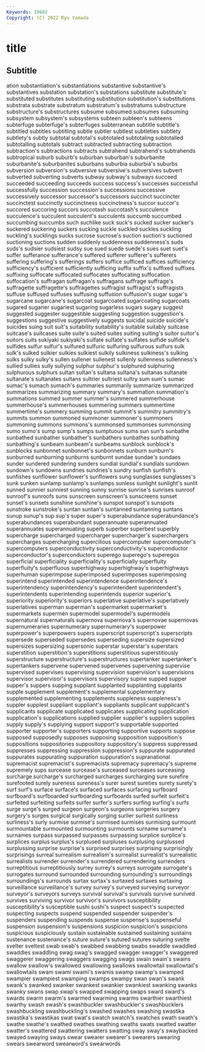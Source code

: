 ```yaml
---
Keywords: 19682
Copyright: (C) 2022 Ryu Yamada
---
```



# title

## Subtitle
ation substantiation's substantiations substantive substantive's substantives substation substation's substations substitute
substitute's substituted substitutes substituting substitution substitution's substitutions substrata substrate substratum
substratum's substratums substructure substructure's substructures subsume subsumed subsumes subsuming subsystem
subsystem's subsystems subteen subteen's subteens subterfuge subterfuge's subterfuges subterranean subtitle
subtitle's subtitled subtitles subtitling subtle subtler subtlest subtleties subtlety subtlety's
subtly subtotal subtotal's subtotaled subtotaling subtotalled subtotalling subtotals subtract subtracted
subtracting subtraction subtraction's subtractions subtracts subtrahend subtrahend's subtrahends subtropical suburb
suburb's suburban suburban's suburbanite suburbanite's suburbanites suburbans suburbia suburbia's suburbs
subversion subversion's subversive subversive's subversives subvert subverted subverting subverts subway
subway's subways succeed succeeded succeeding succeeds success success's successes successful
successfully succession succession's successions successive successively successor successor's successors succinct
succincter succinctest succinctly succinctness succinctness's succor succor's succored succoring succors
succotash succotash's succulence succulence's succulent succulent's succulents succumb succumbed succumbing
succumbs such suchlike suck suck's sucked sucker sucker's suckered suckering
suckers sucking suckle suckled suckles suckling suckling's sucklings sucks sucrose
sucrose's suction suction's suctioned suctioning suctions sudden suddenly suddenness suddenness's
suds suds's sudsier sudsiest sudsy sue sued suede suede's sues
suet suet's suffer sufferance sufferance's suffered sufferer sufferer's sufferers suffering
suffering's sufferings suffers suffice sufficed suffices sufficiency sufficiency's sufficient sufficiently
sufficing suffix suffix's suffixed suffixes suffixing suffocate suffocated suffocates suffocating
suffocation suffocation's suffragan suffragan's suffragans suffrage suffrage's suffragette suffragette's suffragettes
suffragist suffragist's suffragists suffuse suffused suffuses suffusing suffusion suffusion's sugar
sugar's sugarcane sugarcane's sugarcoat sugarcoated sugarcoating sugarcoats sugared sugarier sugariest
sugaring sugarless sugars sugary suggest suggested suggester suggestible suggesting suggestion
suggestion's suggestions suggestive suggestively suggests suicidal suicide suicide's suicides suing
suit suit's suitability suitability's suitable suitably suitcase suitcase's suitcases suite
suite's suited suites suiting suiting's suitor suitor's suitors suits sukiyaki
sukiyaki's sulfate sulfate's sulfates sulfide sulfide's sulfides sulfur sulfur's sulfured
sulfuric sulfuring sulfurous sulfurs sulk sulk's sulked sulkier sulkies sulkiest
sulkily sulkiness sulkiness's sulking sulks sulky sulky's sullen sullener sullenest
sullenly sullenness sullenness's sullied sullies sully sullying sulphur sulphur's sulphured
sulphuring sulphurous sulphurs sultan sultan's sultana sultana's sultanas sultanate sultanate's
sultanates sultans sultrier sultriest sultry sum sum's sumac sumac's sumach
sumach's summaries summarily summarize summarized summarizes summarizing summary summary's summation
summation's summations summed summer summer's summered summerhouse summerhouse's summerhouses summering
summers summertime summertime's summery summing summit summit's summitry summitry's summits
summon summoned summoner summoner's summoners summoning summons summons's summonsed summonses
summonsing sumo sumo's sump sump's sumps sumptuous sums sun sun's
sunbathe sunbathed sunbather sunbather's sunbathers sunbathes sunbathing sunbathing's sunbeam sunbeam's
sunbeams sunblock sunblock's sunblocks sunbonnet sunbonnet's sunbonnets sunburn sunburn's sunburned
sunburning sunburns sunburnt sundae sundae's sundaes sunder sundered sundering sunders
sundial sundial's sundials sundown sundown's sundowns sundries sundries's sundry sunfish
sunfish's sunfishes sunflower sunflower's sunflowers sung sunglasses sunglasses's sunk sunken
sunlamp sunlamp's sunlamps sunless sunlight sunlight's sunlit sunned sunnier sunniest
sunning sunny sunrise sunrise's sunrises sunroof sunroof's sunroofs suns sunscreen
sunscreen's sunscreens sunset sunset's sunsets sunshine sunshine's sunspot sunspot's sunspots
sunstroke sunstroke's suntan suntan's suntanned suntanning suntans sunup sunup's sup
sup's super super's superabundance superabundance's superabundances superabundant superannuate superannuated superannuates
superannuating superb superber superbest superbly supercharge supercharged supercharger supercharger's superchargers
supercharges supercharging supercilious supercomputer supercomputer's supercomputers superconductivity superconductivity's superconductor superconductor's
superconductors superego superego's superegos superficial superficiality superficiality's superficially superfluity superfluity's
superfluous superhighway superhighway's superhighways superhuman superimpose superimposed superimposes superimposing superintend
superintended superintendence superintendence's superintendency superintendency's superintendent superintendent's superintendents superintending superintends
superior superior's superiority superiority's superiors superlative superlative's superlatively superlatives superman
superman's supermarket supermarket's supermarkets supermen supermodel supermodel's supermodels supernatural supernaturals
supernova supernova's supernovae supernovas supernumeraries supernumerary supernumerary's superpower superpower's superpowers
supers superscript superscript's superscripts supersede superseded supersedes superseding supersize supersized
supersizes supersizing supersonic superstar superstar's superstars superstition superstition's superstitions superstitious
superstitiously superstructure superstructure's superstructures supertanker supertanker's supertankers supervene supervened supervenes
supervening supervise supervised supervises supervising supervision supervision's supervisions supervisor supervisor's
supervisors supervisory supine supped supper supper's suppers supping supplant supplanted
supplanting supplants supple supplement supplement's supplemental supplementary supplemented supplementing supplements
suppleness suppleness's suppler supplest suppliant suppliant's suppliants supplicant supplicant's supplicants
supplicate supplicated supplicates supplicating supplication supplication's supplications supplied supplier supplier's
suppliers supplies supply supply's supplying support support's supportable supported supporter
supporter's supporters supporting supportive supports suppose supposed supposedly supposes supposing
supposition supposition's suppositions suppositories suppository suppository's suppress suppressed suppresses suppressing
suppression suppression's suppurate suppurated suppurates suppurating suppuration suppuration's supranational supremacist
supremacist's supremacists supremacy supremacy's supreme supremely sups surcease surcease's surceased
surceases surceasing surcharge surcharge's surcharged surcharges surcharging sure surefire surefooted
surely sureness sureness's surer surest sureties surety surety's surf surf's
surface surface's surfaced surfaces surfacing surfboard surfboard's surfboarded surfboarding surfboards
surfed surfeit surfeit's surfeited surfeiting surfeits surfer surfer's surfers surfing
surfing's surfs surge surge's surged surgeon surgeon's surgeons surgeries surgery
surgery's surges surgical surgically surging surlier surliest surliness surliness's surly
surmise surmise's surmised surmises surmising surmount surmountable surmounted surmounting surmounts
surname surname's surnames surpass surpassed surpasses surpassing surplice surplice's surplices
surplus surplus's surplused surpluses surplusing surplussed surplussing surprise surprise's surprised
surprises surprising surprisingly surprisings surreal surrealism surrealism's surrealist surrealist's surrealistic
surrealists surrender surrender's surrendered surrendering surrenders surreptitious surreptitiously surrey surrey's
surreys surrogate surrogate's surrogates surround surrounded surrounding surrounding's surroundings surroundings's
surrounds surtax surtax's surtaxed surtaxes surtaxing surveillance surveillance's survey survey's
surveyed surveying surveyor surveyor's surveyors surveys survival survival's survivals survive
survived survives surviving survivor survivor's survivors susceptibility susceptibility's susceptible sushi
sushi's suspect suspect's suspected suspecting suspects suspend suspended suspender suspender's
suspenders suspending suspends suspense suspense's suspenseful suspension suspension's suspensions suspicion
suspicion's suspicions suspicious suspiciously sustain sustainable sustained sustaining sustains sustenance
sustenance's suture suture's sutured sutures suturing svelte svelter sveltest swab
swab's swabbed swabbing swabs swaddle swaddled swaddles swaddling swag swag's
swagged swagger swagger's swaggered swaggerer swaggering swaggers swagging swags swain
swain's swains swallow swallow's swallowed swallowing swallows swallowtail swallowtail's swallowtails
swam swami swami's swamis swamp swamp's swamped swampier swampiest swamping
swamps swampy swan swan's swank swank's swanked swanker swankest swankier
swankiest swanking swanks swanky swans swap swap's swapped swapping swaps
sward sward's swards swarm swarm's swarmed swarming swarms swarthier swarthiest
swarthy swash swash's swashbuckler swashbuckler's swashbucklers swashbuckling swashbuckling's swashed swashes
swashing swastika swastika's swastikas swat swat's swatch swatch's swatches swath
swath's swathe swathe's swathed swathes swathing swaths swats swatted swatter
swatter's swattered swattering swatters swatting sway sway's swaybacked swayed swaying
sways swear swearer swearer's swearers swearing swears swearword swearword's swearwords
